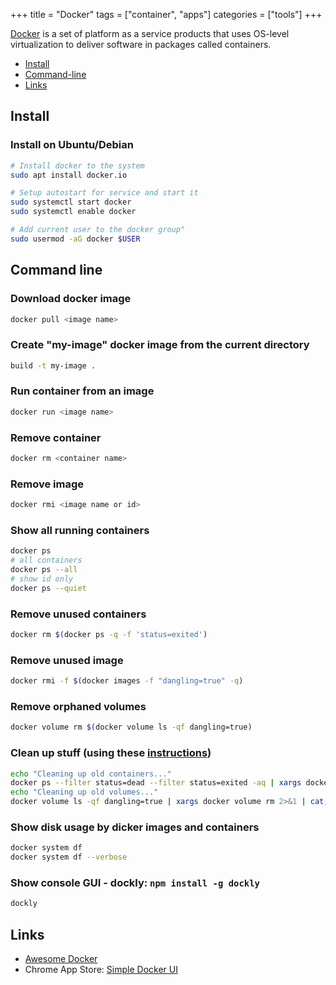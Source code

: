 +++
title = "Docker"
tags = ["container", "apps"]
categories = ["tools"]
+++


[Docker](https://www.docker.com/) is a set of platform as a service products that uses OS-level virtualization to deliver software in packages called containers.

* [Install](#install)
* [Command-line](#command-line)
* [Links](#links)

## Install

### Install on Ubuntu/Debian
```bash
# Install docker to the system
sudo apt install docker.io

# Setup autostart for service and start it
sudo systemctl start docker
sudo systemctl enable docker

# Add current user to the docker group"
sudo usermod -aG docker $USER
```

## Command line

### Download docker image
```bash
docker pull <image name>
```

### Create "my-image" docker image from the current directory
```bash
build -t my-image .
```

### Run container from an image
```bash
docker run <image name>
```

### Remove container
```bash
docker rm <container name>
```

### Remove image
```bash
docker rmi <image name or id>
```

### Show all running containers
```bash
docker ps
# all containers
docker ps --all
# show id only
docker ps --quiet
```

### Remove unused containers
```bash
docker rm $(docker ps -q -f 'status=exited')
```

### Remove unused image
```bash
docker rmi -f $(docker images -f "dangling=true" -q)
```

### Remove orphaned volumes
```bash
docker volume rm $(docker volume ls -qf dangling=true)
```

### Clean up stuff (using these [instructions](https://lebkowski.name/docker-volumes/))
```bash
echo "Cleaning up old containers..."
docker ps --filter status=dead --filter status=exited -aq | xargs docker rm -v 2>&1 | cat;
echo "Cleaning up old volumes..."
docker volume ls -qf dangling=true | xargs docker volume rm 2>&1 | cat;
```

### Show disk usage by dicker images and containers
```bash
docker system df
docker system df --verbose
```

### Show console GUI - dockly: ```npm install -g dockly```
```bash
dockly
```


## Links

* [Awesome Docker](https://github.com/veggiemonk/awesome-docker)
* Chrome App Store: [Simple Docker UI](https://chrome.google.com/webstore/detail/simple-docker-ui/jfaelnolkgonnjdlkfokjadedkacbnib)
